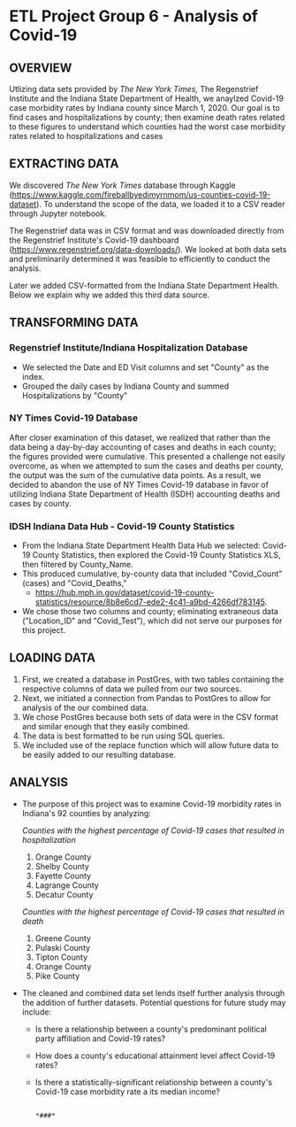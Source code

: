 # ETL Project Group 6 - Analysis of Covid-19

## OVERVIEW

Utlizing data sets provided by *The New York Times,* The Regenstrief Institute and the Indiana State Department of Health, we anaylzed Covid-19 case morbidity rates by Indiana county since March 1, 2020. Our goal is to find cases and hospitalizations by county; then examine death rates related to these figures to understand which counties had the worst case morbidity rates related to hospitalizations and cases

## EXTRACTING DATA 

We discovered *The New York Times* database through Kaggle (https://www.kaggle.com/fireballbyedimyrnmom/us-counties-covid-19-dataset). To understand the scope of the data, we loaded it to a CSV reader through Jupyter notebook. 

The Regenstrief data was in CSV format and was downloaded directly from the Regenstrief Institute's Covid-19 dashboard (https://www.regenstrief.org/data-downloads/). We looked at both data sets and preliminarily determined it was feasible to efficiently to conduct the analysis.

Later we added CSV-formatted from the Indiana State Department Health. Below we explain why we added this third data source. 

## TRANSFORMING DATA

### Regenstrief Institute/Indiana Hospitalization Database 

- We selected the Date and ED Visit columns and set "County" as the index. 
- Grouped the daily cases by Indiana County and summed Hospitalizations by "County"

### NY Times Covid-19 Database

After closer examination of this dataset, we realized that rather than the data being a day-by-day accounting of cases and deaths in each county; the figures provided were cumulative. This presented a challenge not easily overcome, as when we attempted to sum the cases and deaths per county, the output was the sum of the cumulative data points. As a result, we decided to abandon the use of NY Times Covid-19 database in favor of utilizing Indiana State Department of Health (ISDH) accounting deaths and cases by county.

### IDSH Indiana Data Hub - Covid-19 County Statistics 

- From the Indiana State Department Health Data Hub we selected: Covid-19 County Statistics, then explored the Covid-19 County Statistics XLS, then filtered by County_Name.
- This produced cumulative, by-county data that included "Covid_Count" (cases) and "Covid_Deaths," 
  - https://hub.mph.in.gov/dataset/covid-19-county-statistics/resource/8b8e6cd7-ede2-4c41-a9bd-4266df783145.
- We chose those two columns and county; eliminating extraneous data ("Location_ID" and "Covid_Test"), which did not serve our purposes for this project.

## LOADING DATA

1. First, we created a database in PostGres, with two tables containing the respective columns of data we pulled from our two sources.
1. Next, we initiated a connection from Pandas to PostGres to allow for analysis of the our combined data.
  1. We chose PostGres because both sets of data were in the CSV format and similar enough that they easily combined.
1. The data is best formatted to be run using SQL queries.
1. We included use of the replace function which will allow future data to be easily added to our resulting database.

## ANALYSIS

- The purpose of this project was to examine Covid-19 morbidity rates in Indiana's 92 counties by analyzing:

    *Counties with the highest percentage of Covid-19 cases that resulted in hospitalization*
    
    1. Orange County
    1. Shelby County
    1. Fayette County
    1. Lagrange County
    1. Decatur County
   
    *Counties with the highest percentage of Covid-19 cases that resulted in death*
    
    1. Greene County
    1. Pulaski County
    1. Tipton County
    1. Orange County
    1. Pike County

- The cleaned and combined data set lends itself further analysis through the addition of further datasets. Potential questions for future study may include:
  - Is there a relationship between a county's predominant political party affiliation and Covid-19 rates?
  - How does a county's educational attainment level affect Covid-19 rates?
  - Is there a statistically-significant relationship between a county's Covid-19 case morbidity rate a its median income?
  
                                                                                *###*
  

 

